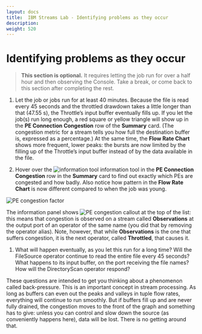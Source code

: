 ```yaml
---
layout: docs
title:  IBM Streams Lab - Identifying problems as they occur
description:
weight: 520
---
```


# Identifying problems as they occur

> **This section is optional.**
It requires letting the job run for over a half hour and then observing the Console. Take a break, or come back to this section after completing the rest.

1. 	Let the job or jobs run for at least 40 minutes.
Because the file is read every 45 seconds and the throttled drawdown takes a little longer than that (47.55 s), the Throttle’s input buffer eventually fills up. If you let the job(s) run long enough, a red square or yellow triangle will show up in the **PE Connection Congestion** row of the **Summary** card. (The congestion metric for a stream tells you how full the destination buffer is, expressed as a percentage.) At the same time, the **Flow Rate Chart** shows more frequent, lower peaks: the bursts are now limited by the filling up of the Throttle’s input buffer instead of by the data available in the file.

1. 	Hover over the ![information tool](https://TBD "information tool")  information tool in the **PE Connection Congestion** row in the **Summary** card to find out exactly which PEs are congested and how badly. Also notice how pattern in the **Flow Rate Chart** is now different compared to when the job was young.

  ![PE congestion factor](https://TBD "PE congestion factor")

  The information panel shows ![PE congestion callout ](https://TBD "PE congestion callout") at the top of the list: this means that congestion is observed on a stream called **Observations** at the output port of an operator of the same name (you did that by removing the operator alias). Note, however, that while **Observations** is the one that suffers congestion, it is the next operator, called **Throttled**, that causes it.

1. 	What will happen eventually, as you let this run for a long time? Will the FileSource operator continue to read the entire file every 45 seconds? What happens to its input buffer, on the port receiving the file names? How will the DirectoryScan operator respond?

  These questions are intended to get you thinking about a phenomenon called back-pressure. This is an important concept in stream processing. As long as buffers can even out the peaks and valleys in tuple flow rates, everything will continue to run smoothly. But if buffers fill up and are never fully drained, the congestion moves to the front of the graph and something has to give: unless you can control and slow down the source (as conveniently happens here), data will be lost. There is no getting around that.
